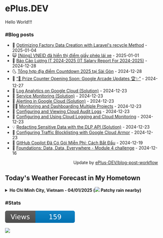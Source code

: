 # ePlus.DEV

Hello World!!!

### #Blog posts

- 🧰 [Optimizing Factory Data Creation with Laravel&#39;s recycle Method](https://eplus.dev/optimizing-factory-data-creation-with-laravels-recycle-method) - 2025-01-04 
- 😺 [[Nóng] VNEID đã hiển thị điểm giấy phép lái xe](https://eplus.dev/nong-vneid-da-hien-thi-diem-giay-phep-lai-xe) - 2025-01-01 
- 🗽 [Báo Cáo Lương IT 2024-2025 &lpar;IT Salary Report For 2024-2025&rpar;](https://eplus.dev/bao-cao-luong-it-2024-2025-it-salary-report-for-2024-2025) - 2024-12-28 
- 🌜 [Tổng hợp địa điểm Countdown 2025 tại Sài Gòn](https://eplus.dev/tong-hop-dia-diem-countdown-2025-tai-sai-gon) - 2024-12-28 
- 📝 [“🎉 Prize Counter Opening Soon: Google Arcade Updates 🏆✨”](https://eplus.dev/prize-counter-opening-soon-google-arcade-updates) - 2024-12-27 
- 🚀 [Log Analytics on Google Cloud &lpar;Solution&rpar;](https://eplus.dev/log-analytics-on-google-cloud-solution) - 2024-12-23 
- 💼 [Service Monitoring &lpar;Solution&rpar;](https://eplus.dev/service-monitoring-solution) - 2024-12-23 
- 🦣 [Alerting in Google Cloud &lpar;Solution&rpar;](https://eplus.dev/alerting-in-google-cloud-solution) - 2024-12-23 
- 👨‍🏫 [Monitoring and Dashboarding Multiple Projects](https://eplus.dev/monitoring-and-dashboarding-multiple-projects) - 2024-12-23 
- 🔭 [Configuring and Viewing Cloud Audit Logs](https://eplus.dev/configuring-and-viewing-cloud-audit-logs) - 2024-12-23 
- 🤡 [Configuring and Using Cloud Logging and Cloud Monitoring](https://eplus.dev/configuring-and-using-cloud-logging-and-cloud-monitoring) - 2024-12-23 
- 💡 [Redacting Sensitive Data with the DLP API &lpar;Solution&rpar;](https://eplus.dev/redacting-sensitive-data-with-the-dlp-api-solution-1) - 2024-12-23 
- 🦣 [Configuring Traffic Blocklisting with Google Cloud Armor](https://eplus.dev/configuring-traffic-blocklisting-with-google-cloud-armor) - 2024-12-23 
- 💪 [GitHub Copilot Đã Có Gói Miễn Phí: Cách Bắt Đầu](https://eplus.dev/github-copilot-da-co-goi-mien-phi-cach-bat-dau) - 2024-12-19 
- 🤡 [Foundations: Data, Data, Everywhere - Module 4 challenge](https://eplus.dev/foundations-data-data-everywhere-module-4-challenge) - 2024-12-16 


<div align="right">
    Update by <a target="_blank" href="https://github.com/ePlus-DEV/blog-post-workflow">ePlus-DEV/blog-post-workflow</a>
</div>


## Today's Weather Forecast in My Hometown



<details>
    <summary><b>Ho Chi Minh City, Vietnam - 04/01/2025 (<img src="https://cdn.weatherapi.com/weather/64x64/day/176.png" width="25" /> Patchy rain nearby)</b>
    </summary>

    
<table>
    <tr>
        <th>Hour</th>
        <td>00:00</td><td>01:00</td><td>02:00</td><td>03:00</td><td>04:00</td><td>05:00</td><td>06:00</td><td>07:00</td><td>08:00</td><td>09:00</td><td>10:00</td><td>11:00</td><td>12:00</td><td>13:00</td><td>14:00</td><td>15:00</td><td>16:00</td><td>17:00</td><td>18:00</td><td>19:00</td><td>20:00</td><td>21:00</td><td>22:00</td><td>23:00</td>
    </tr>
    <tr>
        <th>Weather</th>
        <td><img src="https://cdn.weatherapi.com/weather/64x64/night/116.png"></img></td><td><img src="https://cdn.weatherapi.com/weather/64x64/night/119.png"></img></td><td><img src="https://cdn.weatherapi.com/weather/64x64/night/116.png"></img></td><td><img src="https://cdn.weatherapi.com/weather/64x64/night/113.png"></img></td><td><img src="https://cdn.weatherapi.com/weather/64x64/night/116.png"></img></td><td><img src="https://cdn.weatherapi.com/weather/64x64/night/113.png"></img></td><td><img src="https://cdn.weatherapi.com/weather/64x64/night/113.png"></img></td><td><img src="https://cdn.weatherapi.com/weather/64x64/day/113.png"></img></td><td><img src="https://cdn.weatherapi.com/weather/64x64/day/113.png"></img></td><td><img src="https://cdn.weatherapi.com/weather/64x64/day/116.png"></img></td><td><img src="https://cdn.weatherapi.com/weather/64x64/day/119.png"></img></td><td><img src="https://cdn.weatherapi.com/weather/64x64/day/176.png"></img></td><td><img src="https://cdn.weatherapi.com/weather/64x64/day/176.png"></img></td><td><img src="https://cdn.weatherapi.com/weather/64x64/day/176.png"></img></td><td><img src="https://cdn.weatherapi.com/weather/64x64/day/176.png"></img></td><td><img src="https://cdn.weatherapi.com/weather/64x64/day/176.png"></img></td><td><img src="https://cdn.weatherapi.com/weather/64x64/day/116.png"></img></td><td><img src="https://cdn.weatherapi.com/weather/64x64/night/116.png"></img></td><td><img src="https://cdn.weatherapi.com/weather/64x64/night/116.png"></img></td><td><img src="https://cdn.weatherapi.com/weather/64x64/night/113.png"></img></td><td><img src="https://cdn.weatherapi.com/weather/64x64/night/176.png"></img></td><td><img src="https://cdn.weatherapi.com/weather/64x64/night/116.png"></img></td><td><img src="https://cdn.weatherapi.com/weather/64x64/night/113.png"></img></td><td><img src="https://cdn.weatherapi.com/weather/64x64/night/113.png"></img></td>
    </tr>
    <tr>
        <th>Condition</th>
        <td width="200px">Partly Cloudy </td><td width="200px">Cloudy </td><td width="200px">Partly Cloudy </td><td width="200px">Clear </td><td width="200px">Partly Cloudy </td><td width="200px">Clear </td><td width="200px">Clear </td><td width="200px">Sunny</td><td width="200px">Sunny</td><td width="200px">Partly Cloudy </td><td width="200px">Cloudy </td><td width="200px">Patchy rain nearby</td><td width="200px">Patchy rain nearby</td><td width="200px">Patchy rain nearby</td><td width="200px">Patchy rain nearby</td><td width="200px">Patchy rain nearby</td><td width="200px">Partly Cloudy </td><td width="200px">Partly cloudy</td><td width="200px">Partly Cloudy </td><td width="200px">Clear </td><td width="200px">Patchy rain nearby</td><td width="200px">Partly Cloudy </td><td width="200px">Clear </td><td width="200px">Clear </td>
    </tr>
    <tr>
        <th>Temperature</th>
        <td>24.1 °C</td><td>23.7 °C</td><td>23.5 °C</td><td>23.2 °C</td><td>22.9 °C</td><td>22.7 °C</td><td>22.5 °C</td><td>23 °C</td><td>24.4 °C</td><td>26.2 °C</td><td>27.8 °C</td><td>28.9 °C</td><td>29.8 °C</td><td>29.9 °C</td><td>30 °C</td><td>29.9 °C</td><td>29.5 °C</td><td>31.2 °C</td><td>27.8 °C</td><td>26.6 °C</td><td>25.8 °C</td><td>25.3 °C</td><td>25 °C</td><td>24.7 °C</td>
    </tr>
    <tr>
        <th>Wind</th>
        <td>6.8 kph</td><td>6.5 kph</td><td>6.1 kph</td><td>6.5 kph</td><td>6.1 kph</td><td>6.5 kph</td><td>6.1 kph</td><td>5.8 kph</td><td>5.8 kph</td><td>4.7 kph</td><td>2.9 kph</td><td>1.4 kph</td><td>1.1 kph</td><td>0.7 kph</td><td>1.8 kph</td><td>3.6 kph</td><td>4 kph</td><td>3.6 kph</td><td>6.1 kph</td><td>10.1 kph</td><td>10.4 kph</td><td>10.4 kph</td><td>8.6 kph</td><td>5 kph</td>
    </tr>
</table>


<div align="right">
    Updated at: 2025-01-04T10:57:55Z - by <a target="_blank"
        href="https://github.com/ePlus-DEV/weather-forecast">ePlus-DEV/weather-forecast</a>
</div>
</details>


### #Stats

[![Image of counter](https://github.com/ePlus-DEV/view-counter/blob/main/svg/685088620/badge.svg)](https://github.com/ePlus-DEV/view-counter/blob/main/readme/685088620/week.md)

![](https://komarev.com/ghpvc/?username=ePlus-DEV&style=for-the-badge)
